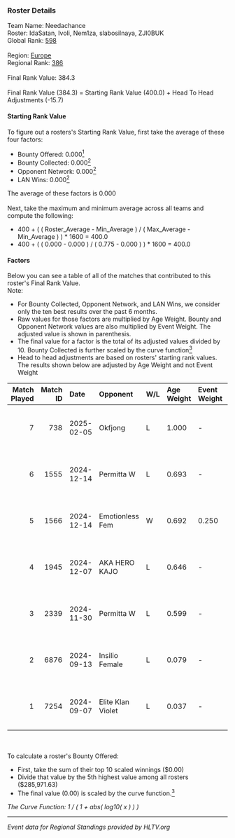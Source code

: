 ### Roster Details<br />
Team Name: Needachance<br />
Roster: IdaSatan, Ivoli, Nem1za, slabosilnaya, ZJl0BUK<br />
Global Rank: [598](../../standings_global_2025_02_28.md)<br />
<br />
Region: [Europe]( ../../standings_europe_2025_02_28.md)<br />
Regional Rank: [386]( ../../standings_europe_2025_02_28.md)<br />
<br />
Final Rank Value:  384.3<br />
<br />
Final Rank Value (384.3) = Starting Rank Value (400.0) + Head To Head Adjustments (-15.7)<br />

#### Starting Rank Value<br />
To figure out a rosters's Starting Rank Value, first take the average of these four factors:<br />
- Bounty Offered: 0.000[<sup>1</sup>](#table2)
- Bounty Collected: 0.000[<sup>2</sup>](#table1)
- Opponent Network: 0.000[<sup>2</sup>](#table1)
- LAN Wins: 0.000[<sup>2</sup>](#table1)

The average of these factors is 0.000<br />
<br />
Next, take the maximum and minimum average across all teams and compute the following:<br />
- 400 + ( ( Roster_Average - Min_Average ) / ( Max_Average - Min_Average ) ) * 1600 = 400.0
- 400 + ( ( 0.000 - 0.000 ) / ( 0.775 - 0.000 ) ) * 1600 = 400.0


#### Factors<br />
Below you can see a table of all of the matches that contributed to this roster's Final Rank Value.<br />
Note:<br />

- For Bounty Collected, Opponent Network, and LAN Wins, we consider only the ten best results over the past 6 months.
- Raw values for those factors are multiplied by Age Weight. Bounty and Opponent Network values are also multiplied by Event Weight. The adjusted value is shown in parenthesis.
- The final value for a factor is the total of its adjusted values divided by 10. Bounty Collected is further scaled by the curve function[<sup>3</sup>](#curveFunction)
- Head to head adjustments are based on rosters' starting rank values. The results shown below are adjusted by Age Weight and not Event Weight
<span id="table1"></span><br />


| Match Played | Match ID | Date       | Opponent          | W/L | Age Weight | Event Weight | Bounty Collected | Opponent Network | LAN Wins  | H2H Adj. | Roster                                          |
| -: | -: | :- | :- | :- | :- | :- | :- | :- | :- | -: | :- |
|            7 |      738 | 2025-02-05 | Okfjong           | L   | 1.000      | -            | -                | -                | -         |   -15.04 | IdaSatan, Ivoli, Nem1za, slabosilnaya, ZJl0BUK  |
|            6 |     1555 | 2024-12-14 | Permitta W        | L   | 0.693      | -            | -                | -                | -         |    -4.39 | IdaSatan, Ivoli, Nem1za, slabosilnaya, ZJl0BUK  |
|            5 |     1566 | 2024-12-14 | Emotionless Fem   | W   | 0.692      | 0.250        | 0.000 (0.000)    | 0.000 (0.000)    | 0 (0.000) |    10.90 | IdaSatan, Ivoli, Nem1za, slabosilnaya, ZJl0BUK  |
|            4 |     1945 | 2024-12-07 | AKA HERO KAJO     | L   | 0.646      | -            | -                | -                | -         |    -2.14 | IdaSatan, Ivoli, Nem1za, slabosilnaya, ZJl0BUK  |
|            3 |     2339 | 2024-11-30 | Permitta W        | L   | 0.599      | -            | -                | -                | -         |    -3.85 | IdaSatan, Ivoli, kekysisha, s1ya, ZJl0BUK       |
|            2 |     6876 | 2024-09-13 | Insilio Female    | L   | 0.079      | -            | -                | -                | -         |    -0.62 | Hirokomi, IdaSatan, Nem1za, shinkuuuuo, ZJl0BUK |
|            1 |     7254 | 2024-09-07 | Elite Klan Violet | L   | 0.037      | -            | -                | -                | -         |    -0.59 | Hirokomi, IdaSatan, Nem1za, shinkuuuuo, ZJl0BUK |

<br />
<span id="table2"></span><br />
To calculate a roster's Bounty Offered:<br />

- First, take the sum of their top 10 scaled winnings ($0.00)
- Divide that value by the 5th highest value among all rosters ($285,971.63)
- The final value (0.00) is scaled by the curve function.[<sup>3</sup>](#curveFunction)

<span id="curveFunction"></span>_The Curve Function: 1 / ( 1 + abs( log10( x ) ) )_<br />

---
_Event data for Regional Standings provided by HLTV.org_<br />
